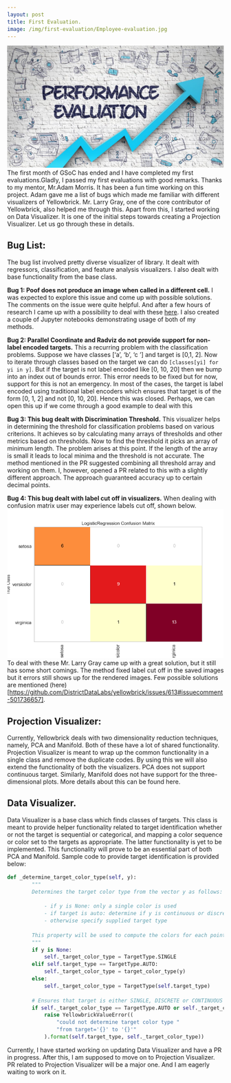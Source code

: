 ```yaml
---
layout: post
title: First Evaluation.
image: /img/first-evaluation/Employee-evaluation.jpg
---
```

![](/img/first-evaluation/performance_evaluation.jpeg)
The first month of GSoC has ended and I have completed my first evaluations.Gladly, I passed my first evaluations with good remarks. Thanks to my mentor, Mr.Adam Morris. 
It has been a fun time working on this project. Adam gave me a list of bugs which made me familiar with different visualizers of Yellowbrick. Mr. Larry Gray, one of the core contributor of Yellowbrick, also helped me through this. Apart from this, I started working on Data Visualizer. It is one of the initial steps towards creating a Projection Visualizer. Let us go through these in details.

## Bug List:

The bug list involved pretty diverse visualizer of library. It dealt with regressors, classification, and feature analysis visualizers. I also dealt with base functionality from the base class.

**Bug 1: Poof does not produce an image when called in a different cell.** I was expected to explore this issue and come up with possible solutions. The comments on the issue were quite helpful. And after a few hours of research I came up with a possibility to deal with these [here](https://github.com/DistrictDataLabs/yellowbrick/issues/380#issuecomment-501638392). I also created a couple of Jupyter notebooks demonstrating usage of both of my methods.

**Bug 2: Parallel Coordinate and Radviz do not provide support for non-label encoded targets.** This a recurring problem with the classification problems. Suppose we have classes [‘a’, ‘b’, ‘c ’] and target is [0,1, 2]. Now to iterate through classes based on the target we can do ```[classes[yi] for yi in y]```. But if the target is not label encoded like [0, 10, 20] then we bump into an index out of bounds error. This error needs to be fixed but for now, support for this is not an emergency. In most of the cases, the target is label encoded using traditional label encoders which ensures that target is of the form [0, 1, 2] and not [0, 10, 20]. Hence this was closed. Perhaps, we can open this up if we come through a good example to deal with this

**Bug 3: This bug dealt with Discrimination Threshold.** 
This visualizer helps in determining the threshold for classification problems based on various criterions. It achieves so by calculating many arrays of thresholds and other metrics based on thresholds. Now to find the threshold it picks an array of minimum length. The problem arises at this point. If the length of the array is small it leads to local minima and the threshold is not accurate. The method mentioned in the PR suggested combining all threshold array and working on them. I, however, opened a PR related to this with a slightly different approach. The approach guaranteed accuracy up to certain decimal points.

**Bug 4: This bug dealt with label cut off in visualizers.** When dealing with confusion matrix user may experience labels cut off, shown below.
![](/img/first-evaluation/label_cutoff.png)
 To deal with these Mr. Larry Gray came up with a great solution, but it still has some short comings. The method fixed label cut off in the saved images but it errors still shows up for the rendered images. Few possible solutions are mentioned (here)[https://github.com/DistrictDataLabs/yellowbrick/issues/613#issuecomment-501736657].

## Projection Visualizer:

Currently, Yellowbrick deals with two dimensionality reduction techniques, namely, PCA and Manifold. Both of these have a lot of shared functionality. Projection Visualizer is meant to wrap up the common functionality in a single class and remove the duplicate codes. By using this we will also extend the functionality of both the visualizers. PCA does not support continuous target. Similarly, Manifold does not have support for the three-dimensional plots. More details about this can be found here.

## Data Visualizer.

Data Visualizer is a base class which finds classes of targets. This class is meant to provide helper functionality related to target identification whether or not the target is sequential or categorical, and mapping a color sequence or color set to the targets as appropriate. The latter functionality is yet to be implemented. This functionality will prove to be an essential part of both PCA and Manifold. Sample code to provide target identification is provided below:
```python
def _determine_target_color_type(self, y):
        """
        Determines the target color type from the vector y as follows:

            - if y is None: only a single color is used
            - if target is auto: determine if y is continuous or discrete
            - otherwise specify supplied target type

        This property will be used to compute the colors for each point.
        """
        if y is None:
            self._target_color_type = TargetType.SINGLE
        elif self.target_type == TargetType.AUTO:
            self._target_color_type = target_color_type(y)
        else:
            self._target_color_type = TargetType(self.target_type)

        # Ensures that target is either SINGLE, DISCRETE or CONTINUOUS before continuing
        if self._target_color_type == TargetType.AUTO or self._target_color_type == TargetType.UNKNOWN:
            raise YellowbrickValueError((
                "could not determine target color type "
                "from target='{}' to '{}'"
            ).format(self.target_type, self._target_color_type))
```

Currently, I have started working on updating Data Visualizer and have a PR in progress. After this, I am supposed to move on to Projection Visualizer. PR related to Projection Visualizer will be a major one. And I am eagerly waiting to work on it.